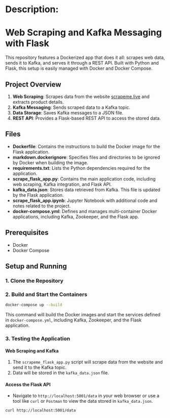 # Description:

# Web Scraping and Kafka Messaging with Flask

This repository features a Dockerized app that does it all: scrapes web data, sends it to Kafka, and serves it through a REST API. Built with Python and Flask, this setup is easily managed with Docker and Docker Compose.

## Project Overview

1. **Web Scraping**: Scrapes data from the website [scrapeme.live](https://scrapeme.live/shop/) and extracts product details.
2. **Kafka Messaging**: Sends scraped data to a Kafka topic.
3. **Data Storage**: Saves Kafka messages to a JSON file.
4. **REST API**: Provides a Flask-based REST API to access the stored data.

## Files

- **Dockerfile**: Contains the instructions to build the Docker image for the Flask application.
- **markdown.dockerignore**: Specifies files and directories to be ignored by Docker when building the image.
- **requirements.txt**: Lists the Python dependencies required for the application.
- **scrape_flask_app.py**: Contains the main application code, including web scraping, Kafka integration, and Flask API.
- **kafka_data.json**: Stores data retrieved from Kafka. This file is updated by the Flask application.
- **scrape_flask_app.ipynb**: Jupyter Notebook with additional code and notes related to the project.
- **docker-compose.yml**: Defines and manages multi-container Docker applications, including Kafka, Zookeeper, and the Flask app.

## Prerequisites

- Docker
- Docker Compose

## Setup and Running

### 1. Clone the Repository

### 2. Build and Start the Containers

```bash
docker-compose up --build
```

This command will build the Docker images and start the services defined in `docker-compose.yml`, including Kafka, Zookeeper, and the Flask application.

### 3. Testing the Application

#### Web Scraping and Kafka

1. The `scrapeme_flask_app.py` script will scrape data from the website and send it to the Kafka topic.
2. Data will be stored in the `kafka_data.json` file.

#### Access the Flask API

- Navigate to `http://localhost:5001/data` in your web browser or use a tool like `curl` or `Postman` to view the data stored in `kafka_data.json`.

```bash
curl http://localhost:5001/data
```
